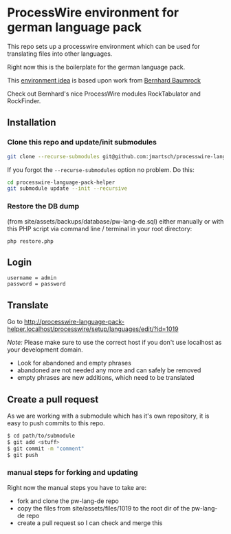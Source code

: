 # ProcessWire environment for german language pack 

This repo sets up a processwire environment which can be used for translating files into other languages.

Right now this is the boilerplate for the german language pack.

This [environment idea](https://github.com/BernhardBaumrock/tabulator.test) is based upon work from [Bernhard Baumrock](https://github.com/BernhardBaumrock.)

Check out Bernhard's nice ProcessWire modules RockTabulator and RockFinder.
 
## Installation

### Clone this repo and update/init submodules

```bash
git clone --recurse-submodules git@github.com:jmartsch/processwire-language-pack-helper.git processwire-language-pack-helper
```

If you forgot the `--recurse-submodules` option no problem. Do this:

```bash
cd processwire-language-pack-helper
git submodule update --init --recursive
```

### Restore the DB dump

 (from site/assets/backups/database/pw-lang-de.sql) either manually or with this PHP script via command line / terminal in your root directory:

```
php restore.php
```

## Login

```
username = admin
password = password
```

## Translate
Go to http://processwire-language-pack-helper.localhost/processwire/setup/languages/edit/?id=1019

*Note:* Please make sure to use the correct host if you don't use localhost as your development domain.

* Look for abandoned and empty phrases
* abandoned are not needed any more and can safely be removed
* empty phrases are new additions, which need to be translated

## Create a pull request

As we are working with a submodule which has it's own repository, it is easy to push commits to this repo.

```bash
$ cd path/to/submodule
$ git add <stuff>
$ git commit -m "comment"
$ git push
```
### manual steps for forking and updating
Right now the manual steps you have to take are:

* fork and clone the pw-lang-de repo
* copy the files from site/assets/files/1019 to the root dir of the pw-lang-de repo
* create a pull request so I can check and merge this